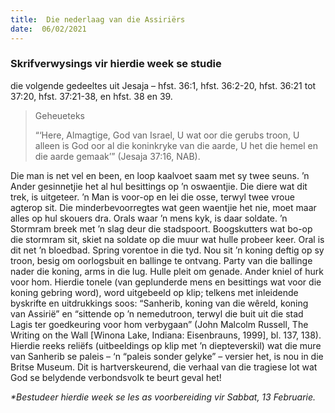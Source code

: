 ```yaml
---
title:  Die nederlaag van die Assiriërs
date:  06/02/2021
---
```


### Skrifverwysings vir hierdie week se studie
die volgende gedeeltes uit Jesaja – hfst. 36:1, hfst. 36:2-20, hfst. 36:21 tot 37:20, hfst. 37:21-38, en hfst. 38 en 39.

> <p>Geheueteks</p>
> “‘Here, Almagtige, God van Israel, U wat oor die gerubs troon, U alleen is God oor al die koninkryke van die aarde, U het die hemel en die aarde gemaak’” (Jesaja 37:16, NAB).

Die man is net vel en been, en loop kaalvoet saam met sy twee seuns. ’n Ander gesinnetjie het al hul besittings op ’n oswaentjie. Die diere wat dit trek, is uitgeteer. ’n Man is voor-op en lei die osse, terwyl twee vroue agterop sit. Die minderbevoorregtes wat geen waentjie het nie, moet maar alles op hul skouers dra. Orals waar ’n mens kyk, is daar soldate. ’n Stormram breek met ’n slag deur die stadspoort. Boogskutters wat bo-op die stormram sit, skiet na soldate op die muur wat hulle probeer keer. Oral is dit net ’n bloedbad. Spring vorentoe in die tyd. Nou sit ’n koning deftig op sy troon, besig om oorlogsbuit en ballinge te ontvang. Party van die ballinge nader die koning, arms in die lug. Hulle pleit om genade. Ander kniel of hurk voor hom. Hierdie tonele (van geplunderde mens en besittings wat voor die koning gebring word), word uitgebeeld op klip; telkens met inleidende byskrifte en uitdrukkings soos: “Sanherib, koning van die wêreld, koning van Assirië” en “sittende op ’n nemedutroon, terwyl die buit uit die stad Lagis ter goedkeuring voor hom verbygaan” (John Malcolm Russell, The Writing on the Wall [Winona Lake, Indiana: Eisenbrauns, 1999], bl. 137, 138). Hierdie reeks reliëfs (uitbeeldings op klip met ’n diepteverskil) wat die mure van Sanherib se paleis – ‘n “paleis sonder gelyke” – versier het, is nou in die Britse Museum. Dit is hartverskeurend, die verhaal van die tragiese lot wat God se belydende verbondsvolk te beurt geval het!

_*Bestudeer hierdie week se les as voorbereiding vir Sabbat, 13 Februarie._